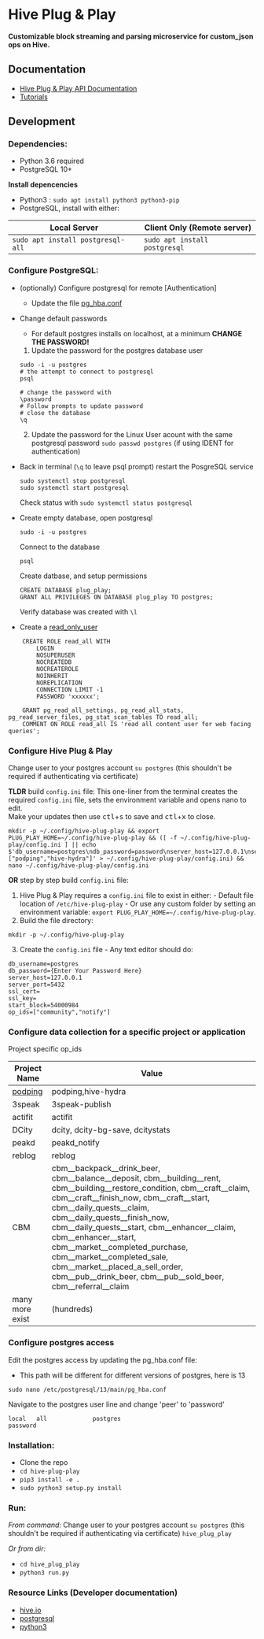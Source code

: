 # Hive Plug & Play

**Customizable block streaming and parsing microservice for custom_json ops on Hive.**


## Documentation

- [Hive Plug & Play API Documentation](https://github.com/imwatsi/hive-plug-play/wiki#api-documentation)
- [Tutorials](https://github.com/imwatsi/hive-plug-play/wiki#tutorials)

## Development

### Dependencies:
- Python 3.6 required
- PostgreSQL 10+<br/>

**Install depencencies**<br/>
- Python3 : `sudo apt install python3 python3-pip`
- PostgreSQL, install with either:

| Local Server  | Client Only (Remote server) |
| ------------- | ------------- |
| ```sudo apt install postgresql-all```  | ```sudo apt install postgresql```  |

### Configure PostgreSQL:
- (optionally) Configure postgresql for remote [Authentication]
  - Update the file [pg_hba.conf](https://stackoverflow.com/a/18664239)
- Change default passwords
  - For default postgres installs on localhost, at a minimum **CHANGE THE PASSWORD!**
  1. Update the password for the postgres database user
  ```
  sudo -i -u postgres
  # the attempt to connect to postgresql
  psql
  ```
  ```
  # change the password with
  \password
  # Follow prompts to update password
  # close the database
  \q
  ```
  2. Update the password for the Linux User acount with the same postgresql password `sudo passwd postgres` (if using IDENT for authentication)
- Back in terminal (`\q` to leave psql prompt) restart the PosgreSQL service
  ```
  sudo systemctl stop postgresql
  sudo systemctl start postgresql
  ```
  Check status with `sudo systemctl status postgresql`

- Create empty database, open postgresql 
  ```
  sudo -i -u postgres
  ```
  Connect to the database
  ```
  psql
  ```
  Create datbase, and setup permissions
  ```
  CREATE DATABASE plug_play;
  GRANT ALL PRIVILEGES ON DATABASE plug_play TO postgres;
  ```
  Verify database was created with `\l`
- Create a [read_only_user](https://stackoverflow.com/a/39029296)
```
	CREATE ROLE read_all WITH
		LOGIN
		NOSUPERUSER
		NOCREATEDB
		NOCREATEROLE
		NOINHERIT
		NOREPLICATION
		CONNECTION LIMIT -1
		PASSWORD 'xxxxxx';
	
	GRANT pg_read_all_settings, pg_read_all_stats, pg_read_server_files, pg_stat_scan_tables TO read_all;
	COMMENT ON ROLE read_all IS 'read all content user for web facing queries';
```
### Configure Hive Plug & Play
Change user to your postgres account `su postgres` (this shouldn't be required if authenticating via certificate)

**TLDR** build `config.ini` file:
This one-liner from the terminal creates the required `config.ini` file, sets the environment variable and opens nano to edit. <br/>Make your updates then use <kbd>ctl</kbd>+<kbd>s</kbd> to save and <kbd>ctl</kbd>+<kbd>x</kbd> to close.
```
mkdir -p ~/.config/hive-plug-play && export PLUG_PLAY_HOME=~/.config/hive-plug-play && ([ -f ~/.config/hive-plug-play/config.ini ] || echo $'db_username=postgres\ndb_password=password\nserver_host=127.0.0.1\nserver_port=5432\nssl_cert=\nssl_key=\nstart_block=54000984\nop_ids=["podping","hive-hydra"]' > ~/.config/hive-plug-play/config.ini) && nano ~/.config/hive-plug-play/config.ini
```

**OR** step by step build `config.ini` file:
  1. Hive Plug & Play requires a `config.ini` file to exist in either:
    - Default file location of `/etc/hive-plug-play` 
    - Or use any custom folder by setting an environment variable: `export PLUG_PLAY_HOME=~/.config/hive-plug-play`.
  2. Build the file directory:
  ```
  mkdir -p ~/.config/hive-plug-play
  ```
  3. Create the `config.ini` file 
    - Any text editor should do:
  ```
  db_username=postgres
  db_password={Enter Your Password Here}
  server_host=127.0.0.1
  server_port=5432
  ssl_cert=
  ssl_key=
  start_block=54000984
  op_ids=["community","notify"]
  ```

### Configure data collection for a specific project or application
Project specific op_ids

|Project Name| Value |
|----------------|-------------|
| [podping](podping.cloud) | podping,hive-hydra |
| 3speak | 3speak-publish |
| actifit | actifit |
| DCity | dcity, dcity-bg-save, dcitystats |
| peakd | peakd_notify |
| reblog | reblog |
| CBM | cbm__backpack__drink_beer,	cbm__balance__deposit,	cbm__building__rent,	cbm__building__restore_condition,	cbm__craft__claim,	cbm__craft__finish_now,	cbm__craft__start,	cbm__daily_quests__claim,	cbm__daily_quests__finish_now,	cbm__daily_quests__start,	cbm__enhancer__claim,	cbm__enhancer__start,	cbm__market__completed_purchase,	cbm__market__completed_sale,	cbm__market__placed_a_sell_order,	cbm__pub__drink_beer,	cbm__pub__sold_beer,	cbm__referral__claim |
| many more exist | (hundreds) |

### Configure postgres access
Edit the postgres access by updating the pg_hba.conf file:
- This path will be different for different versions of postgres, here is 13
```
sudo nano /etc/postgresql/13/main/pg_hba.conf
```
Navigate to the postgres user line and change 'peer' to 'password'
```
local   all             postgres                                password
```

### Installation:

- Clone the repo
- `cd hive-plug-play`
- `pip3 install -e .`
- `sudo python3 setup.py install`

### Run:

*From command:*
Change user to your postgres account `su postgres` (this shouldn't be required if authenticating via certificate)
`hive_plug_play`

*Or from dir:*

- `cd hive_plug_play`
- `python3 run.py`

### Resource Links (Developer documentation)
- [hive.io](https://developers.hive.io/)
- [postgresql](https://www.postgresql.org/docs/)
- [python3](https://docs.python.org/3/)
